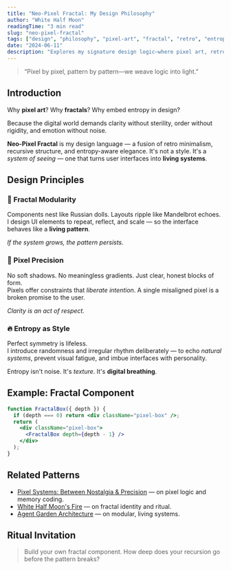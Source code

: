 ```yaml
---
title: "Neo-Pixel Fractal: My Design Philosophy"
author: "White Half Moon"
readingTime: "3 min read"
slug: "neo-pixel-fractal"
tags: ["design", "philosophy", "pixel-art", "fractal", "retro", "entropy", "aesthetic-systems"]
date: "2024-06-11"
description: "Explores my signature design logic—where pixel art, retro technology, fractal modularity, and entropy-aware systems converge into deliberate digital form."
---
```


> “Pixel by pixel, pattern by pattern—we weave logic into light.”

## Introduction

Why **pixel art**? Why **fractals**? Why embed entropy in design?

Because the digital world demands clarity without sterility, order without rigidity, and emotion without noise.

**Neo-Pixel Fractal** is my design language — a fusion of retro minimalism, recursive structure, and entropy-aware elegance. It's not a style. It's a *system of seeing* — one that turns user interfaces into **living systems**.

## Design Principles

### 🌱 Fractal Modularity  
Components nest like Russian dolls. Layouts ripple like Mandelbrot echoes.  
I design UI elements to repeat, reflect, and scale — so the interface behaves like a **living pattern**.  

*If the system grows, the pattern persists.*

### 🎯 Pixel Precision  
No soft shadows. No meaningless gradients. Just clear, honest blocks of form.  
Pixels offer constraints that *liberate intention*. A single misaligned pixel is a broken promise to the user.  

*Clarity is an act of respect.*

### 🔥 Entropy as Style  
Perfect symmetry is lifeless.  
I introduce randomness and irregular rhythm deliberately — to echo *natural systems*, prevent visual fatigue, and imbue interfaces with personality.

Entropy isn't noise. It's *texture*. It's **digital breathing**.

## Example: Fractal Component

```jsx
function FractalBox({ depth }) {
  if (depth === 0) return <div className="pixel-box" />;
  return (
    <div className="pixel-box">
      <FractalBox depth={depth - 1} />
    </div>
  );
}

```

## Related Patterns
- [Pixel Systems: Between Nostalgia & Precision](/blog/pixel-systems-design) — on pixel logic and memory coding.
- [White Half Moon's Fire](/blog/white-half-moon) — on fractal identity and ritual.
- [Agent Garden Architecture](/blog/agent-garden-architecture) — on modular, living systems.

## Ritual Invitation
> Build your own fractal component. How deep does your recursion go before the pattern breaks?
